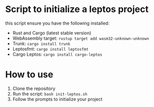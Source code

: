 # Script to initialize a leptos project


this script ensure you have the following installed:

- Rust and Cargo (latest stable version)
- WebAssembly target: `rustup target add wasm32-unknown-unknown`
- Trunk: `cargo install trunk`
- Leptosfmt: `cargo install leptosfmt`
- Cargo Leptos: `cargo install cargo-leptos`

# How to use
1. Clone the repository
2. Run the script: `bash init-leptos.sh`
3. Follow the prompts to initialize your project